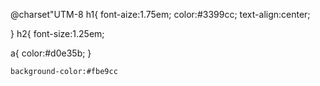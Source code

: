 <!DOCTYPE html>
<html lang="ja">
    <head>
        <meta charset=“utf-8” />
      <title><h1>ニードルフェルト集</h1>
      </title>
<link rel=“stylesheet” href=“css/default.css” type=“text/css”>
    </head>
    <body>

@charset"UTM-8
  h1{
    font-aize:1.75em;
    color:#3399cc;
    text-align:center;
  
}
h2{
  font-size:1.25em;
  

a{
  color:#d0e35b;
  }
    
    background-color:#fbe9cc
   
</body>
